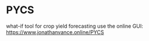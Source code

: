 # PYCS
what-if tool for crop yield forecasting
use the online GUI: https://www.jonathanvance.online/PYCS
